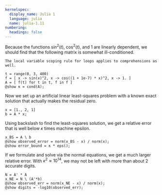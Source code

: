 ```yaml
---
kernelspec:
  display_name: Julia 1
  language: julia
  name: julia-1.11
numbering:
  headings: false
---
```


Because the functions $\sin^2(t)$, $\cos^2(t)$, and $1$ are linearly dependent, we should find that the following matrix is somewhat ill-conditioned.
```{tip}
The local variable scoping rule for loops applies to comprehensions as well.
```

```{code-cell}
t = range(0, 3, 400)
f = [ x -> sin(x)^2, x -> cos((1 + 1e-7) * x)^2, x -> 1. ]
A = [ f(t) for t in t, f in f ]
@show κ = cond(A);
```

Now we set up an artificial linear least-squares problem with a known exact solution that actually makes the residual zero.

```{code-cell}
x = [1., 2, 1]
b = A * x;
```

Using backslash to find the least-squares solution, we get a relative error that is well below $\kappa$ times machine epsilon.

```{code-cell}
x_BS = A \ b
@show observed_error = norm(x_BS - x) / norm(x);
@show error_bound = κ * eps();
```

If we formulate and solve via the normal equations, we get a much larger relative error. With $\kappa^2\approx 10^{14}$, we may not be left with more than about 2 accurate digits.

```{code-cell}
N = A' * A
x_NE = N \ (A'*b)
@show observed_err = norm(x_NE - x) / norm(x);
@show digits = -log10(observed_err);
```
